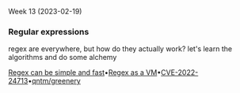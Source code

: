 Week 13 (2023-02-19)

### Regular expressions

regex are everywhere, but how do they actually work? let's learn the algorithms and do some alchemy

[Regex can be simple and fast](https://swtch.com/~rsc/regexp/regexp1.html)•[Regex as a VM](https://swtch.com/~rsc/regexp/regexp2.html)•[CVE-2022-24713](https://github.com/rust-lang/regex/security/advisories/GHSA-m5pq-gvj9-9vr8)•[qntm/greenery](https://github.com/qntm/greenery)